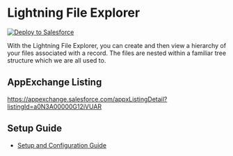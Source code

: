 # Lightning File Explorer

<div>
    <a href="https://githubsfdeploy.herokuapp.com?owner=cfwdman&repo=FileExplorer">
        <img alt="Deploy to Salesforce"
        src="https://raw.githubusercontent.com/afawcett/githubsfdeploy/master/deploy.png">
    </a>
</div>


With the Lightning File Explorer, you can create and then view a hierarchy of your files associated with a record. The files are nested within a familiar tree structure which we are all used to.

## AppExchange Listing
https://appexchange.salesforce.com/appxListingDetail?listingId=a0N3A00000G12iVUAR

## Setup Guide
- [Setup and Configuration Guide](https://salesforce.quip.com/M45zATwr2795)

